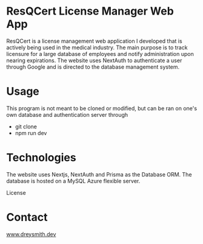 # ResQCert License Manager Web App
ResQCert is a license management web application I developed that is actively being used in the medical industry. The main purpose is to track licensure for a large database of employees and notify administration upon nearing expirations. The website uses NextAuth to authenticate a user through Google and is directed to the database management system.
# Usage
This program is not meant to be cloned or modified, but can be ran on one's own database and authentication server through
- git clone
- npm run dev

# Technologies
The website uses Nextjs, NextAuth and Prisma as the Database ORM. The database is hosted on a MySQL Azure flexible server.

License
# Contact
www.dreysmith.dev
